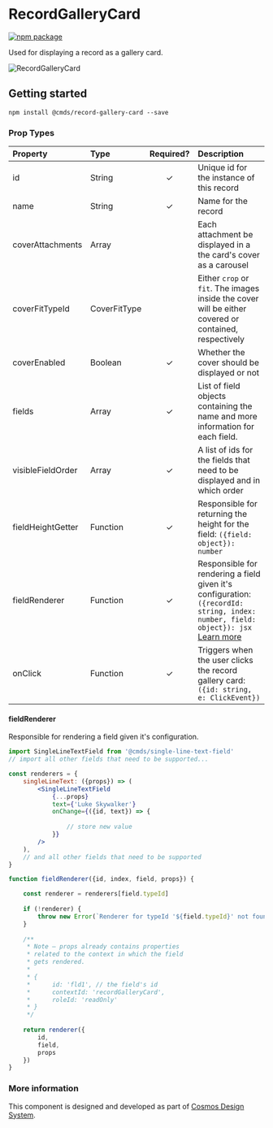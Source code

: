# RecordGalleryCard

[![npm package][npm-badge]][npm]

Used for displaying a record as a gallery card.	

![RecordGalleryCard](https://user-images.githubusercontent.com/44947294/48668890-51e64780-eb2a-11e8-8ee8-152d780be21e.png)

## Getting started

````
npm install @cmds/record-gallery-card --save
````

### Prop Types

| Property | Type | Required? | Description |
|:---|:---|:---:|:---|
| id | String | ✓ | Unique id for the instance of this record |
| name | String | ✓ | Name for the record |
| coverAttachments | Array | | Each attachment be displayed in a the card's cover as a carousel |
| coverFitTypeId | CoverFitType | | Either `crop` or `fit`. The images inside the cover will be either covered or contained, respectively |
| coverEnabled | Boolean | ✓ | Whether the cover should be displayed or not |
| fields | Array | ✓ | List of field objects containing the name and more information for each field. |
| visibleFieldOrder | Array | ✓ | A list of ids for the fields that need to be displayed and in which order |
| fieldHeightGetter | Function | ✓ | Responsible for returning the height for the field: `({field: object}): number` |
| fieldRenderer | Function | ✓ | Responsible for rendering a field given it's configuration: `({recordId: string, index: number, field: object}): jsx` [Learn more](#fieldRenderer) |
| onClick | Function | ✓ | Triggers when the user clicks the record gallery card: `({id: string, e: ClickEvent})` |

#### fieldRenderer

Responsible for rendering a field given it's configuration.

```jsx harmony
import SingleLineTextField from '@cmds/single-line-text-field'
// import all other fields that need to be supported...

const renderers = {
    singleLineText: ({props}) => (
        <SingleLineTextField
            {...props}
            text={'Luke Skywalker'}
            onChange={({id, text}) => {
                
                // store new value
            }}
        />
    ),
    // and all other fields that need to be supported
}

function fieldRenderer({id, index, field, props}) {

    const renderer = renderers[field.typeId]
    
    if (!renderer) {
        throw new Error(`Renderer for typeId '${field.typeId}' not found`)
    }
    
    /**
     * Note — props already contains properties
     * related to the context in which the field
     * gets rendered.
     * 
     * {
     *      id: 'fld1', // the field's id
     *      contextId: 'recordGalleryCard',
     *      roleId: 'readOnly'
     * }
     */
    
    return renderer({ 
        id, 
        field,
        props
    })
}
```

### More information

This component is designed and developed as part of [Cosmos Design System][cmds]. 

[cmds]: https://github.com/entercosmos/cosmos
[npm-badge]: https://img.shields.io/npm/v/@cmds/record-gallery-card.svg
[npm]: https://www.npmjs.org/package/@cmds/record-gallery-card

